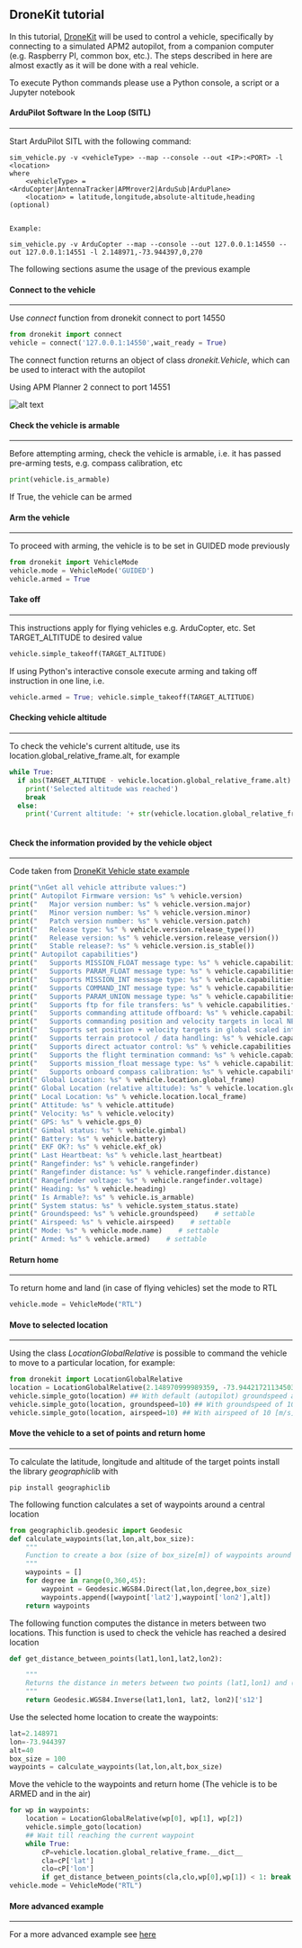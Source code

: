 ## DroneKit tutorial


In this tutorial, [DroneKit](https://github.com/dronekit/dronekit-python) will be used to control a vehicle, specifically by connecting to a simulated APM2 autopilot, from a companion computer (e.g. Raspberry PI, common box, etc.). The steps described in here are almost exactly as it will be done with a real vehicle. 

To execute Python commands please use a Python console, a script or a Jupyter notebook 

#### ArduPilot Software In the Loop (SITL)
---

Start ArduPilot SITL with the following command:

```
sim_vehicle.py -v <vehicleType> --map --console --out <IP>:<PORT> -l <location> 
where
    <vehicleType> = <ArduCopter|AntennaTracker|APMrover2|ArduSub|ArduPlane>
    <location> = latitude,longitude,absolute-altitude,heading (optional)
    
    
Example: 

sim_vehicle.py -v ArduCopter --map --console --out 127.0.0.1:14550 --out 127.0.0.1:14551 -l 2.148971,-73.944397,0,270

```
The following sections asume the usage of the previous example


#### Connect to the vehicle 
---

Use _connect_ function from dronekit connect to port 14550

```python
from dronekit import connect
vehicle = connect('127.0.0.1:14550',wait_ready = True)
```

The connect function returns an object of class _dronekit.Vehicle_, which can be used to interact with the autopilot

Using APM Planner 2 connect to port 14551

![alt text](https://github.com/leonardocfor/teaching/blob/master/DroneKit/APMPlanner2.png "APM Planner2")

#### Check the vehicle is armable
---

Before attempting arming, check the vehicle is armable, i.e. it has passed pre-arming tests, e.g. compass calibration, etc

```python
print(vehicle.is_armable)
```

If True, the vehicle can be armed

#### Arm the vehicle
---

To proceed with arming, the vehicle is to be set in GUIDED mode previously

```python
from dronekit import VehicleMode
vehicle.mode = VehicleMode('GUIDED')
vehicle.armed = True
```

#### Take off
---

This instructions apply for flying vehicles e.g. ArduCopter, etc. Set TARGET_ALTITUDE to desired value 

```python
vehicle.simple_takeoff(TARGET_ALTITUDE)
```

If using Python's interactive console execute arming and taking off instruction in one line, i.e.

```python
vehicle.armed = True; vehicle.simple_takeoff(TARGET_ALTITUDE)
```

#### Checking vehicle altitude
---

To check the vehicle's current altitude, use its location.global_relative_frame.alt, for example

```python
while True:
  if abs(TARGET_ALTITUDE - vehicle.location.global_relative_frame.alt) <= 1:
    print('Selected altitude was reached')
    break
  else:
    print('Current altitude: '+ str(vehicle.location.global_relative_frame.alt))
  
```

#### Check the information provided by the vehicle object
---

Code taken from [DroneKit Vehicle state example](https://github.com/dronekit/dronekit-python/blob/master/examples/vehicle_state/vehicle_state.py)

```python
print("\nGet all vehicle attribute values:")
print(" Autopilot Firmware version: %s" % vehicle.version)
print("   Major version number: %s" % vehicle.version.major)
print("   Minor version number: %s" % vehicle.version.minor)
print("   Patch version number: %s" % vehicle.version.patch)
print("   Release type: %s" % vehicle.version.release_type())
print("   Release version: %s" % vehicle.version.release_version())
print("   Stable release?: %s" % vehicle.version.is_stable())
print(" Autopilot capabilities")
print("   Supports MISSION_FLOAT message type: %s" % vehicle.capabilities.mission_float)
print("   Supports PARAM_FLOAT message type: %s" % vehicle.capabilities.param_float)
print("   Supports MISSION_INT message type: %s" % vehicle.capabilities.mission_int)
print("   Supports COMMAND_INT message type: %s" % vehicle.capabilities.command_int)
print("   Supports PARAM_UNION message type: %s" % vehicle.capabilities.param_union)
print("   Supports ftp for file transfers: %s" % vehicle.capabilities.ftp)
print("   Supports commanding attitude offboard: %s" % vehicle.capabilities.set_attitude_target)
print("   Supports commanding position and velocity targets in local NED frame: %s" % vehicle.capabilities.set_attitude_target_local_ned)
print("   Supports set position + velocity targets in global scaled integers: %s" % vehicle.capabilities.set_altitude_target_global_int)
print("   Supports terrain protocol / data handling: %s" % vehicle.capabilities.terrain)
print("   Supports direct actuator control: %s" % vehicle.capabilities.set_actuator_target)
print("   Supports the flight termination command: %s" % vehicle.capabilities.flight_termination)
print("   Supports mission_float message type: %s" % vehicle.capabilities.mission_float)
print("   Supports onboard compass calibration: %s" % vehicle.capabilities.compass_calibration)
print(" Global Location: %s" % vehicle.location.global_frame)
print(" Global Location (relative altitude): %s" % vehicle.location.global_relative_frame)
print(" Local Location: %s" % vehicle.location.local_frame)
print(" Attitude: %s" % vehicle.attitude)
print(" Velocity: %s" % vehicle.velocity)
print(" GPS: %s" % vehicle.gps_0)
print(" Gimbal status: %s" % vehicle.gimbal)
print(" Battery: %s" % vehicle.battery)
print(" EKF OK?: %s" % vehicle.ekf_ok)
print(" Last Heartbeat: %s" % vehicle.last_heartbeat)
print(" Rangefinder: %s" % vehicle.rangefinder)
print(" Rangefinder distance: %s" % vehicle.rangefinder.distance)
print(" Rangefinder voltage: %s" % vehicle.rangefinder.voltage)
print(" Heading: %s" % vehicle.heading)
print(" Is Armable?: %s" % vehicle.is_armable)
print(" System status: %s" % vehicle.system_status.state)
print(" Groundspeed: %s" % vehicle.groundspeed)    # settable
print(" Airspeed: %s" % vehicle.airspeed)    # settable
print(" Mode: %s" % vehicle.mode.name)    # settable
print(" Armed: %s" % vehicle.armed)    # settable
```

#### Return home
---

To return home and land (in case of flying vehicles) set the mode to RTL

```python
vehicle.mode = VehicleMode("RTL")
```

#### Move to selected location
---

Using the class _LocationGlobalRelative_ is possible to command the vehicle to move to a particular location, for example:

```python
from dronekit import LocationGlobalRelative
location = LocationGlobalRelative(2.148970999989359, -73.94421721134503, TARGET_ALTITUDE)
vehicle.simple_goto(location) ## With default (autopilot) groundspeed and airspeed
vehicle.simple_goto(location, groundspeed=10) ## With groundspeed of 10 [m/s]
vehicle.simple_goto(location, airspeed=10) ## With airspeed of 10 [m/s]
```

#### Move the vehicle to a set of points and return home
---

To calculate the latitude, longitude and altitude of the target points install the library _geographiclib_ with

```shell
pip install geographiclib
```

The following function calculates a set of waypoints around a central location 

```python
from geographiclib.geodesic import Geodesic
def calculate_waypoints(lat,lon,alt,box_size):
    """
    Function to create a box (size of box_size[m]) of waypoints around a selected location (lat,lon,alt)
    """
    waypoints = []
    for degree in range(0,360,45):
        waypoint = Geodesic.WGS84.Direct(lat,lon,degree,box_size)
        waypoints.append([waypoint['lat2'],waypoint['lon2'],alt])
    return waypoints

```

The following function computes the distance in meters between two locations. This function is used to check the vehicle has reached a desired location 

```python
def get_distance_between_points(lat1,lon1,lat2,lon2):

 	"""
	Returns the distance in meters between two points (lat1,lon1) and (lat2,lon2)
 	"""
 	return Geodesic.WGS84.Inverse(lat1,lon1, lat2, lon2)['s12']
```


Use the selected home location to create the waypoints:

```python
lat=2.148971
lon=-73.944397
alt=40
box_size = 100
waypoints = calculate_waypoints(lat,lon,alt,box_size)
```

Move the vehicle to the waypoints and return home (The vehicle is to be ARMED and in the air)

```python
for wp in waypoints:
    location = LocationGlobalRelative(wp[0], wp[1], wp[2])
    vehicle.simple_goto(location)
    ## Wait till reaching the current waypoint
    while True:
        cP=vehicle.location.global_relative_frame.__dict__
        cla=cP['lat']
        clo=cP['lon']
        if get_distance_between_points(cla,clo,wp[0],wp[1]) < 1: break
vehicle.mode = VehicleMode("RTL")
```

#### More advanced example 
---

For a more advanced example see [here](https://github.com/leonardocfor/multi-robot-vicsek)
